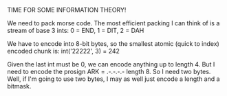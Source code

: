 TIME FOR SOME INFORMATION THEORY!

We need to pack morse code. The most efficient packing I can think of is a stream of base 3 ints:
    0 = END, 1 = DIT, 2 = DAH

We have to encode into 8-bit bytes, so the smallest atomic (quick to index) encoded chunk is:
    int('22222', 3) = 242

Given the last int must be 0, we can encode anything up to length 4.
But I need to encode the prosign  ARK = .-.-.-.- length 8.
So I need two bytes.
Well, if I'm going to use two bytes, I may as well just encode a length  and a bitmask.
